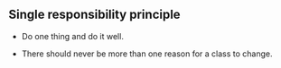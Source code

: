 ## Single responsibility principle

- <p>Do one thing and do it well.</p>
- <p>There should never be more than one reason for a class to change.</p>